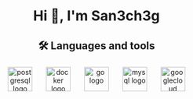 <h1 align="center">Hi 👋, I'm San3ch3g</h1>

###

<h2 align="center">🛠 Languages and tools</h2>

###

<div align="center">
  
  <img src="https://cdn.jsdelivr.net/gh/devicons/devicon/icons/postgresql/postgresql-plain.svg" height="50" alt="postgresql logo"  />
  <img width="20" />
  <img src="https://cdn.jsdelivr.net/gh/devicons/devicon/icons/docker/docker-plain.svg" height="50" alt="docker logo"  />
  <img width="20" />
  <img src="https://cdn.jsdelivr.net/gh/devicons/devicon/icons/go/go-original-wordmark.svg" height="50" alt="go logo"  />
  <img width="20" />
  <img src="https://cdn.jsdelivr.net/gh/devicons/devicon/icons/mysql/mysql-original.svg" height="50" alt="mysql logo"  />
  <img width="20" />
  <img src="https://cdn.jsdelivr.net/gh/devicons/devicon/icons/googlecloud/googlecloud-plain.svg" height="50" alt="googlecloud logo"  />
</div>
